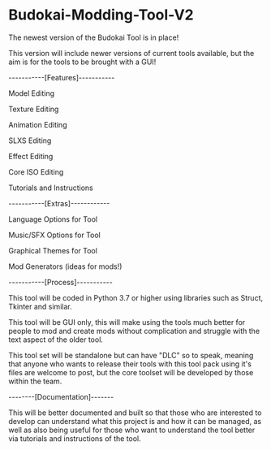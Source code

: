 # Budokai-Modding-Tool-V2
The newest version of the Budokai Tool is in place!

This version will include newer versions of current tools available, but the aim is for the tools to be brought with a GUI!

-----------[Features]-----------

Model Editing

Texture Editing

Animation Editing

SLXS Editing

Effect Editing

Core ISO Editing

Tutorials and Instructions



-----------[Extras]------------

Language Options for Tool

Music/SFX Options for Tool

Graphical Themes for Tool

Mod Generators (ideas for mods!)



-----------[Process]-----------

This tool will be coded in Python 3.7 or higher using libraries such as Struct, Tkinter and similar.

This tool will be GUI only, this will make using the tools much better for people to mod and create mods without complication and struggle with the text aspect of the older tool.

This tool set will be standalone but can have "DLC" so to speak, meaning that anyone who wants to release their tools with this tool pack using it's files are welcome to post, but the core toolset will be developed by those within the team.



--------[Documentation]-------

This will be better documented and built so that those who are interested to develop can understand what this project is and how it can be managed, as well as also being useful for those who want to understand the tool better via tutorials and instructions of the tool.




